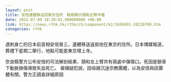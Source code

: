 ```yaml
---
layout: post
title: 安倍遺體移送回東京住所　驗屍顯示頸和左臂中槍
date: 2022-07-09 18:28:01.000000000 +08:00
link: https://news.rthk.hk/rthk/ch/component/k2/1656991-20220709.htm
categories: rthk
---
```


遇刺身亡的日本前首相安倍晉三，遺體移送返抵他在東京的住所。日本傳媒報道，葬禮下星期二舉行，地點可能是東京增上寺。

奈良縣警方公布安倍的司法解剖結果，頸和左上臂共有兩處中彈傷口。死因是鎖骨下動脈損傷導致失血死亡。 
被捕疑犯說，因母親沉迷宗教團體，以為安倍與該團體有關。警方正調查詳細原因
